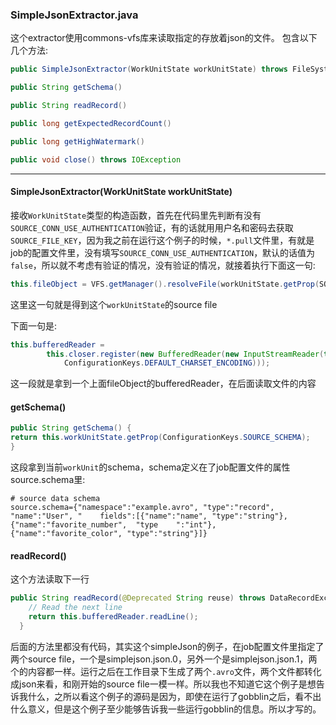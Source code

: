 ### SimpleJsonExtractor.java

这个extractor使用commons-vfs库来读取指定的存放着json的文件。
包含以下几个方法:
```java
public SimpleJsonExtractor(WorkUnitState workUnitState) throws FileSystemException

public String getSchema()

public String readRecord()

public long getExpectedRecordCount()

public long getHighWatermark()

public void close() throws IOException
```
----

#### SimpleJsonExtractor(WorkUnitState workUnitState)

接收`WorkUnitState`类型的构造函数，首先在代码里先判断有没有`SOURCE_CONN_USE_AUTHENTICATION`验证，有的话就用用户名和密码去获取`SOURCE_FILE_KEY`，因为我之前在运行这个例子的时候，`*.pull`文件里，有就是job的配置文件里，没有填写`SOURCE_CONN_USE_AUTHENTICATION`，默认的话值为`false`，所以就不考虑有验证的情况，没有验证的情况，就接着执行下面这一句:
```java
this.fileObject = VFS.getManager().resolveFile(workUnitState.getProp(SOURCE_FILE_KEY));
```
这里这一句就是得到这个`workUnitState`的source file

下面一句是:
```java
this.bufferedReader =
        this.closer.register(new BufferedReader(new InputStreamReader(this.fileObject.getContent().getInputStream(),
            ConfigurationKeys.DEFAULT_CHARSET_ENCODING)));
```
这一段就是拿到一个上面fileObject的bufferedReader，在后面读取文件的内容

#### getSchema()

```java
public String getSchema() {
return this.workUnitState.getProp(ConfigurationKeys.SOURCE_SCHEMA);
}
```
这段拿到当前`workUnit`的schema，schema定义在了job配置文件的属性source.schema里:
```
# source data schema
source.schema={"namespace":"example.avro", "type":"record", "name":"User", "    fields":[{"name":"name", "type":"string"}, {"name":"favorite_number",  "type    ":"int"}, {"name":"favorite_color", "type":"string"}]}
```

#### readRecord()

这个方法读取下一行
```java
public String readRecord(@Deprecated String reuse) throws DataRecordException, IOException {
    // Read the next line
    return this.bufferedReader.readLine();
  }
```

后面的方法里都没有代码，其实这个simpleJson的例子，在job配置文件里指定了两个source file，一个是simplejson.json.0，另外一个是simplejson.json.1，两个的内容都一样。运行之后在工作目录下生成了两个`.avro`文件，两个文件都转化成json来看，和刚开始的source file一模一样。所以我也不知道它这个例子是想告诉我什么，之所以看这个例子的源码是因为，即使在运行了gobblin之后，看不出什么意义，但是这个例子至少能够告诉我一些运行gobblin的信息。所以才写的。
